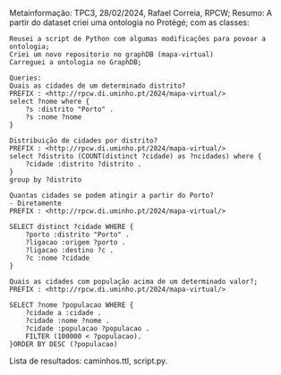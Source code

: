 Metainformação: TPC3, 28/02/2024, Rafael Correia, RPCW;
Resumo: 
    A partir do dataset criei uma ontologia no Protégé;
        com as classes:
        
    Reusei a script de Python com algumas modificações para povoar a ontologia;
    Criei um novo repositorio no graphDB (mapa-virtual)
    Carreguei a ontologia no GraphDB;

    Queries:
    Quais as cidades de um determinado distrito?
    PREFIX : <http://rpcw.di.uminho.pt/2024/mapa-virtual/>
    select ?nome where { 
        ?s :distrito "Porto" .
        ?s :nome ?nome
    }
    
    Distribuição de cidades por distrito?
    PREFIX : <http://rpcw.di.uminho.pt/2024/mapa-virtual/>
    select ?distrito (COUNT(distinct ?cidade) as ?ncidades) where { 
        ?cidade :distrito ?distrito .
    }
    group by ?distrito

    Quantas cidades se podem atingir a partir do Porto?
    - Diretamente
    PREFIX : <http://rpcw.di.uminho.pt/2024/mapa-virtual/>

    SELECT distinct ?cidade WHERE {
        ?porto :distrito "Porto" .
        ?ligacao :origem ?porto .
        ?ligacao :destino ?c .
        ?c :nome ?cidade
    }

    Quais as cidades com população acima de um determinado valor?;
    PREFIX : <http://rpcw.di.uminho.pt/2024/mapa-virtual/>

    SELECT ?nome ?populacao WHERE {
        ?cidade a :cidade .
    	?cidade :nome ?nome .
        ?cidade :populacao ?populacao .
        FILTER (100000 < ?populacao).
    }ORDER BY DESC (?populacao) 

Lista de resultados: caminhos.ttl, script.py.
